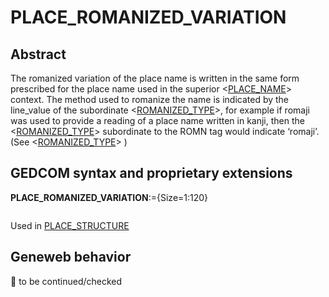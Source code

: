 ﻿# PLACE_ROMANIZED_VARIATION
## Abstract
The romanized variation of the place name is written in the same form prescribed for the place name
used in the superior &lt;<a href=Ged.PLACE_NAME.md>PLACE_NAME</a>&gt; context. The method used to romanize the name is indicated
by the line_value of the subordinate &lt;<a href=Ged.ROMANIZED_TYPE.md>ROMANIZED_TYPE</a>&gt;, for example if romaji was used to
provide a reading of a place name written in kanji, then the &lt;<a href=Ged.ROMANIZED_TYPE.md>ROMANIZED_TYPE</a>&gt; subordinate to
the ROMN tag would indicate ‘romaji’. (See &lt;<a href=Ged.ROMANIZED_TYPE.md>ROMANIZED_TYPE</a>&gt; )


## GEDCOM syntax and proprietary extensions

**PLACE_ROMANIZED_VARIATION**:={Size=1:120}
<pre>
</pre>
Used in <a href=Ged.PLACE_STRUCTURE.md>PLACE_STRUCTURE</a><br />


## Geneweb behavior



🚧 to be continued/checked

